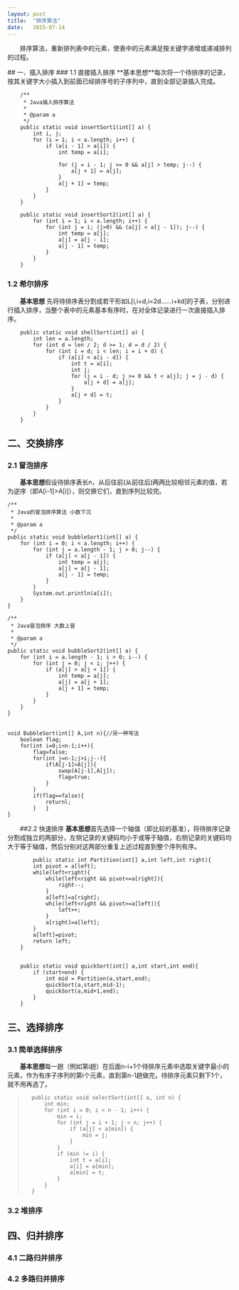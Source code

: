 ```yaml
---
layout: post
title:  "排序算法"
date:   2015-07-14
---
```

<style type="text/css">
p{
	text-indent: 2em;
}
.post img {
  margin-bottom: 0rem;
}
</style>

<p class="intro">
	<span class="dropcap">排</span>序算法，重新排列表中的元素，使表中的元素满足按关键字递增或递减排列的过程。
</p>
## 一、插入排序
### 1.1 直接插入排序
**基本思想**每次将一个待排序的记录，按其关键字大小插入到前面已经排序号的子序列中，直到全部记录插入完成。

    	/**
    	 * Java插入排序算法
    	 * 
    	 * @param a
    	 */
    	public static void insertSort1(int[] a) {
    		int i, j;
    		for (i = 1; i < a.length; i++) {
    			if (a[i - 1] > a[i]) {
    				int temp = a[i];
    
    				for (j = i - 1; j >= 0 && a[j] > temp; j--) {
    					a[j + 1] = a[j];
    				}
    				a[j + 1] = temp;
    			}
    		}
    	}
    
    	public static void insertSort2(int[] a) {
    		for (int i = 1; i < a.length; i++) {
    			for (int j = i; (j>0) && (a[j] < a[j - 1]); j--) {
    				int temp = a[j];
    				a[j] = a[j - 1];
    				a[j - 1] = temp;
    			}
    		}
    	}


### 1.2 希尔排序
**基本思想**
先将待排序表分割成若干形如L[i,i+d,i=2d......i+kd]的子表，分别进行插入排序，当整个表中的元素基本有序时，在对全体记录进行一次直接插入排序。

    	public static void shellSort(int[] a) {
    		int len = a.length;
    		for (int d = len / 2; d >= 1; d = d / 2) {
    			for (int i = d; i < len; i = i + d) {
    				if (a[i] < a[i - d]) {
    					int t = a[i];
    					int j;
    					for (j = i - d; j >= 0 && t < a[j]; j = j - d) {
    						a[j + d] = a[j];
    					}
    					a[j + d] = t;
    				}
    			}
    		}
    	}


## 二、交换排序
### 2.1 冒泡排序
**基本思想**假设待排序表长n，从后往前(从前往后)两两比较相邻元素的值，若为逆序（即A[i-1]>A[i]），则交换它们，直到序列比较完。

	/**
	 * Java的冒泡排序算法 小数下沉
	 * 
	 * @param a
	 */
	public static void bubbleSort1(int[] a) {
		for (int i = 0; i < a.length; i++) {
			for (int j = a.length - 1; j > 0; j--) {
				if (a[j] < a[j - 1]) {
					int temp = a[j];
					a[j] = a[j - 1];
					a[j - 1] = temp;
				}
			}
			System.out.println(a[i]);
		}
	}

	/**
	 * Java冒泡排序 大数上冒
	 * 
	 * @param a
	 */
	public static void bubbleSort2(int[] a) {
		for (int i = a.length - 1; i > 0; i--) {
			for (int j = 0; j < i; j++) {
				if (a[j] > a[j + 1]) {
					int temp = a[j];
					a[j] = a[j + 1];
					a[j + 1] = temp;
				}
			}
		}
	}


    void BubbleSort(int[] A,int n){//另一种写法
    	boolean flag;
    	for(int i=0;i<n-1;i++){
    		flag=false;
    		for(int j=n-1;j>i;j--){
    			if(A[j-1]>A[j]){
    				swap(A[j-1],A[j]);
    				flag=true;
    			}	
    		}
    		if(flag==false){
    			returnl;
    		}	}
    }


##2.2 快速排序
**基本思想**首先选择一个轴值（即比较的基准），将待排序记录分割成独立的两部分，左侧记录的关键码均小于或等于轴值，右侧记录的关键码均大于等于轴值，然后分别对这两部分重复上述过程直到整个序列有序。

    	    public static int Partition(int[] a,int left,int right){
    		int pivot = a[left];
    		while(left<right){
    			while(left<right && pivot<=a[right]){
    				right--;
    			}
    			a[left]=a[right];
    			while(left<right && pivot>=a[left]){
    				left++;
    			}
    			a[right]=a[left];
    		}
    		a[left]=pivot;
    		return left;
    	}
    
    
    	public static void quickSort(int[] a,int start,int end){
    		if (start<end) {
    			int mid = Partition(a,start,end);
    			quickSort(a,start,mid-1);
    			quickSort(a,mid+1,end);
    		}
    	}



## 三、选择排序
### 3.1 简单选择排序
**基本思想**每一趟（例如第i趟）在后面n-i+1个待排序元素中选取关键字最小的元素，作为有序子序列的第i个元素，直到第n-1趟做完，待排序元素只剩下1个，就不用再选了。
>     	public static void selectSort(int[] a, int n) {
>     		int min;
>     		for (int i = 0; i < n - 1; i++) {
>     			min = i;
>     			for (int j = i + 1; j < n; j++) {
>     				if (a[j] < a[min]) {
>     					min = j;
>     				}
>     			}
>     			if (min != i) {
>     				int t = a[i];
>     				a[i] = a[min];
>     				a[min] = t;
>     			}
>     		}
>     	}
> 

### 3.2 堆排序
## 四、归并排序
### 4.1 二路归并排序
### 4.2 多路归并排序 